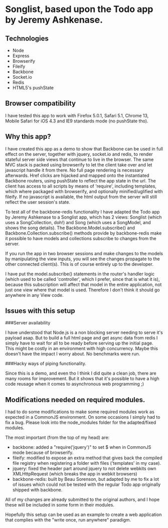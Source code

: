 # Songlist, based upon the Todo app by Jeremy Ashkenase.


## Technologies

+ Node
+ Express
+ Browserify
+ Fileify
+ Backbone
+ Socket.io
+ Redis
+ HTML5's pushState

## Browser compatibility

I have tested this app to work with Firefox 5.0.1, Safari 5.1, Chrome 13, Mobile Safari for iOS 4.3 and IE9 standards mode (no pushState tho).

## Why this app?

I have created this app as a demo to show that Backbone can be used in full effect on the server, together with jquery, socket.io and redis, to render stateful server side views that continue to live in the browser.
The same MVC stack is packed using browserify to let the client take over and let javascript handle it from there. No full page rendering is necessary afterwards.
Href clicks are hijacked and mapped onto the instantiated Backbone routers, using pushState to reflect the app state in the url.
The client has access to all scripts by means of 'require', including templates, which where packaged with browserify, and optionally minified/uglified with fileify. 
If no javascript is available, the html output from the server will still reflect the user session's state.

To test all of the backbone-redis functionality I have adapted the Todo app by Jeremy Ashkenase to a Songlist app, which has 2 views: Songlist (which uses a SongCollection, doh!) and Song (which uses a SongModel, and shows the song details).
The Backbone.Model.subscribe() and Backbone.Collection.subscribe() methods provide by backbone-redis make it possible to have models and collections subscribe to changes from the server.

If you run the app in two browser sessions and make changes to the models by manipulating the view inputs, you will see the changes propagate to the other connected client(s).
This is of course entirely up to the developer.

I have put the model.subscribe() statements in the router's handler logic (which used to be called 'controller', which I prefer, since that is what it is), because this subscription will affect that model in the entire application, not just one view where that model is used. Therefore I don't think it should go anywhere in any View code.

## Issues with this setup

###Server availability

I have understood that Node.js is a non blocking server needing to serve it's payload asap. But to build a full html page and get async data from redis I simply have to wait for all to be ready before serving up the initial page. This might be costly in an environment with high concurrency.
Maybe this doesn't have the impact I worry about.
No benchmarks were run.

###Hacky ways of piping functionality.

Since this is a demo, and even tho I think I did quite a clean job, there are many rooms for improvement. But it shows that it's possible to have a high code reusage when it comes to asynchronous web programming ;)

## Modifications needed on required modules.

I had to do some modifications to make some required modules work as expected in a CommonJS environment. On some occasions I simply had to fix a bug.
Please look into the node_modules folder for the adapted/fixed modules.

The most important (from the top of my head) are:

- backbone: added a "require('jquery')" to set $ when in CommonJS mode because of browserify.
- fileify: modified to expose an extra method that gives back the compiled file registry when registering a folder with files ('templates' in my case).
- jquery: fixed the header part around jquery to not delete webkits own XMLHttpRequest (which breaks the app in webkit browsers)
- backbone-redis: built by Beau Sorenson, but adapted by me to fix a lot of issues which could not be tested with the regular Todo app originally shipped with backbone.

All of my changes are already submitted to the original authors, and I hope these will be included in some form in their modules.

Hopefully this setup can be used as an example to create a web application that complies with the "write once, run anywhere" paradigm. 